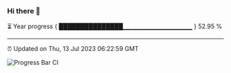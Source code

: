 ### Hi there 👋

⏳ Year progress { ███████████████▁▁▁▁▁▁▁▁▁▁▁▁▁▁▁ } 52.95 %

---

⏰ Updated on Thu, 13 Jul 2023 06:22:59 GMT

![Progress Bar CI](https://github.com/liununu/liununu/workflows/Progress%20Bar%20CI/badge.svg)
